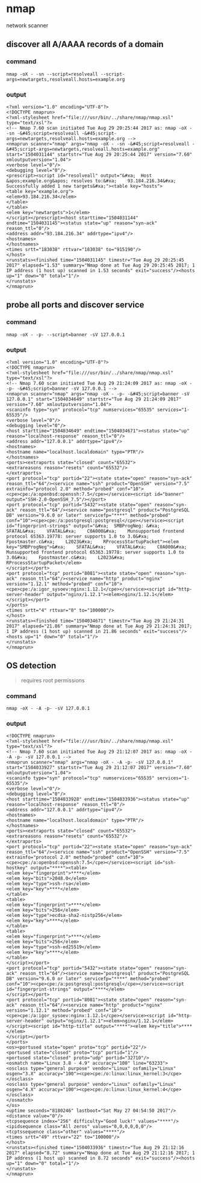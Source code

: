 # nmap

network scanner

## discover all A/AAAA records of a domain

### command

    nmap -oX - -sn --script=resolveall --script-args=newtargets,resolveall.hosts=example.org
    
### output

    <?xml version="1.0" encoding="UTF-8"?>
    <!DOCTYPE nmaprun>  
    <?xml-stylesheet href="file:///usr/bin/../share/nmap/nmap.xsl" type="text/xsl"?>
    <!-- Nmap 7.60 scan initiated Tue Aug 29 20:25:44 2017 as: nmap -oX - -sn -&#45;script=resolveall -&#45;script-args=newtargets,resolveall.hosts=example.org -->
    <nmaprun scanner="nmap" args="nmap -oX - -sn -&#45;script=resolveall -&#45;script-args=newtargets,resolveall.hosts=example.org" start="1504031144" startstr="Tue Aug 29 20:25:44 2017" version="7.60" xmloutputversion="1.04">
    <verbose level="0"/>
    <debugging level="0"/>
    <prescript><script id="resolveall" output="&#xa;  Host &apos;example.org&apos; resolves to:&#xa;    93.184.216.34&#xa;  Successfully added 1 new targets&#xa;"><table key="hosts">
    <table key="example.org">
    <elem>93.184.216.34</elem>
    </table>
    </table>
    <elem key="newtargets">1</elem>
    </script></prescript><host starttime="1504031144" endtime="1504031145"><status state="up" reason="syn-ack" reason_ttl="0"/>
    <address addr="93.184.216.34" addrtype="ipv4"/>
    <hostnames>
    </hostnames>
    <times srtt="183038" rttvar="183038" to="915190"/>
    </host>
    <runstats><finished time="1504031145" timestr="Tue Aug 29 20:25:45 2017" elapsed="1.53" summary="Nmap done at Tue Aug 29 20:25:45 2017; 1 IP address (1 host up) scanned in 1.53 seconds" exit="success"/><hosts up="1" down="0" total="1"/>
    </runstats>
    </nmaprun>

## probe all ports and discover service

### command

    nmap -oX - -p- --script=banner -sV 127.0.0.1

### output

    <?xml version="1.0" encoding="UTF-8"?>
    <!DOCTYPE nmaprun>
    <?xml-stylesheet href="file:///usr/bin/../share/nmap/nmap.xsl" type="text/xsl"?>
    <!-- Nmap 7.60 scan initiated Tue Aug 29 21:24:09 2017 as: nmap -oX - -p- -&#45;script=banner -sV 127.0.0.1 -->
    <nmaprun scanner="nmap" args="nmap -oX - -p- -&#45;script=banner -sV 127.0.0.1" start="1504034649" startstr="Tue Aug 29 21:24:09 2017" version="7.60" xmloutputversion="1.04">
    <scaninfo type="syn" protocol="tcp" numservices="65535" services="1-65535"/>
    <verbose level="0"/>
    <debugging level="0"/>
    <host starttime="1504034649" endtime="1504034671"><status state="up" reason="localhost-response" reason_ttl="0"/>
    <address addr="127.0.0.1" addrtype="ipv4"/>
    <hostnames>
    <hostname name="localhost.localdomain" type="PTR"/>
    </hostnames>
    <ports><extraports state="closed" count="65532">
    <extrareasons reason="resets" count="65532"/>
    </extraports>
    <port protocol="tcp" portid="22"><state state="open" reason="syn-ack" reason_ttl="64"/><service name="ssh" product="OpenSSH" version="7.5" extrainfo="protocol 2.0" method="probed" conf="10"><cpe>cpe:/a:openbsd:openssh:7.5</cpe></service><script id="banner" output="SSH-2.0-OpenSSH_7.5"/></port>
    <port protocol="tcp" portid="5432"><state state="open" reason="syn-ack" reason_ttl="64"/><service name="postgresql" product="PostgreSQL DB" version="9.6.0 or later" servicefp="****" method="probed" conf="10"><cpe>cpe:/a:postgresql:postgresql</cpe></service><script id="fingerprint-strings" output="&#xa;  SMBProgNeg: &#xa;    SFATAL&#xa;    VFATAL&#xa;    C0A000&#xa;    Munsupported frontend protocol 65363.19778: server supports 1.0 to 3.0&#xa;    Fpostmaster.c&#xa;    L2023&#xa;    RProcessStartupPacket"><elem key="SMBProgNeg">&#xa;    SFATAL&#xa;    VFATAL&#xa;    C0A000&#xa;    Munsupported frontend protocol 65363.19778: server supports 1.0 to 3.0&#xa;    Fpostmaster.c&#xa;    L2023&#xa;    RProcessStartupPacket</elem>
    </script></port>
    <port protocol="tcp" portid="8081"><state state="open" reason="syn-ack" reason_ttl="64"/><service name="http" product="nginx" version="1.12.1" method="probed" conf="10"><cpe>cpe:/a:igor_sysoev:nginx:1.12.1</cpe></service><script id="http-server-header" output="nginx/1.12.1"><elem>nginx/1.12.1</elem>
    </script></port>
    </ports>
    <times srtt="4" rttvar="0" to="100000"/>
    </host>
    <runstats><finished time="1504034671" timestr="Tue Aug 29 21:24:31 2017" elapsed="21.86" summary="Nmap done at Tue Aug 29 21:24:31 2017; 1 IP address (1 host up) scanned in 21.86 seconds" exit="success"/><hosts up="1" down="0" total="1"/>
    </runstats>
    </nmaprun>

## OS detection

> requires root permissions

### command

    nmap -oX - -A -p- -sV 127.0.0.1

### output

    <!DOCTYPE nmaprun>
    <?xml-stylesheet href="file:///usr/bin/../share/nmap/nmap.xsl" type="text/xsl"?>
    <!-- Nmap 7.60 scan initiated Tue Aug 29 21:12:07 2017 as: nmap -oX - -A -p- -sV 127.0.0.1 -->
    <nmaprun scanner="nmap" args="nmap -oX - -A -p- -sV 127.0.0.1" start="1504033927" startstr="Tue Aug 29 21:12:07 2017" version="7.60" xmloutputversion="1.04">
    <scaninfo type="syn" protocol="tcp" numservices="65535" services="1-65535"/>
    <verbose level="0"/>
    <debugging level="0"/>
    <host starttime="1504033928" endtime="1504033936"><status state="up" reason="localhost-response" reason_ttl="0"/>
    <address addr="127.0.0.1" addrtype="ipv4"/>
    <hostnames>
    <hostname name="localhost.localdomain" type="PTR"/>
    </hostnames>
    <ports><extraports state="closed" count="65532">
    <extrareasons reason="resets" count="65532"/>
    </extraports>
    <port protocol="tcp" portid="22"><state state="open" reason="syn-ack" reason_ttl="64"/><service name="ssh" product="OpenSSH" version="7.5" extrainfo="protocol 2.0" method="probed" conf="10"><cpe>cpe:/a:openbsd:openssh:7.5</cpe></service><script id="ssh-hostkey" output="****"><table>
    <elem key="fingerprint">****</elem>
    <elem key="bits">2048.0</elem>
    <elem key="type">ssh-rsa</elem>
    <elem key="key">****</elem>
    </table>
    <table>
    <elem key="fingerprint">****</elem>
    <elem key="bits">256</elem>
    <elem key="type">ecdsa-sha2-nistp256</elem>
    <elem key="key">****</elem>
    </table>
    <table>
    <elem key="fingerprint">****</elem>
    <elem key="bits">256</elem>
    <elem key="type">ssh-ed25519</elem>
    <elem key="key">****</elem>
    </table>
    </script></port>
    <port protocol="tcp" portid="5432"><state state="open" reason="syn-ack" reason_ttl="64"/><service name="postgresql" product="PostgreSQL DB" version="9.6.0 or later" servicefp="****" method="probed" conf="10"><cpe>cpe:/a:postgresql:postgresql</cpe></service><script id="fingerprint-strings" output="****</elem>
    </script></port>
    <port protocol="tcp" portid="8081"><state state="open" reason="syn-ack" reason_ttl="64"/><service name="http" product="nginx" version="1.12.1" method="probed" conf="10"><cpe>cpe:/a:igor_sysoev:nginx:1.12.1</cpe></service><script id="http-server-header" output="nginx/1.12.1"><elem>nginx/1.12.1</elem>
    </script><script id="http-title" output="****"><elem key="title">****</elem>
    </script></port>
    </ports>
    <os><portused state="open" proto="tcp" portid="22"/>
    <portused state="closed" proto="tcp" portid="1"/>
    <portused state="closed" proto="udp" portid="32710"/>
    <osmatch name="Linux 3.8 - 4.9" accuracy="100" line="63233">
    <osclass type="general purpose" vendor="Linux" osfamily="Linux" osgen="3.X" accuracy="100"><cpe>cpe:/o:linux:linux_kernel:3</cpe></osclass>
    <osclass type="general purpose" vendor="Linux" osfamily="Linux" osgen="4.X" accuracy="100"><cpe>cpe:/o:linux:linux_kernel:4</cpe></osclass>
    </osmatch>
    </os>
    <uptime seconds="8180246" lastboot="Sat May 27 04:54:50 2017"/>
    <distance value="0"/>
    <tcpsequence index="256" difficulty="Good luck!" values="****"/>
    <ipidsequence class="All zeros" values="0,0,0,0,0,0"/>
    <tcptssequence class="other" values="****"/>
    <times srtt="49" rttvar="22" to="100000"/>
    </host>
    <runstats><finished time="1504033936" timestr="Tue Aug 29 21:12:16 2017" elapsed="8.72" summary="Nmap done at Tue Aug 29 21:12:16 2017; 1 IP address (1 host up) scanned in 8.72 seconds" exit="success"/><hosts up="1" down="0" total="1"/>
    </runstats>
    </nmaprun>
